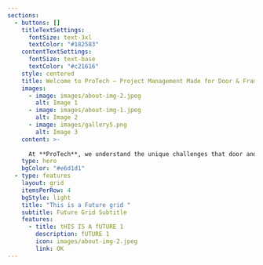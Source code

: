 ```yaml
---
sections:
  - buttons: []
    titleTextSettings:
      fontSize: text-3xl
      textColor: "#182583"
    contentTextSettings:
      fontSize: text-base
      textColor: "#c21616"
    style: centered
    title: Welcome to ProTech – Project Management Made for Door & Frame Manufacturers
    images:
      - image: images/about-img-2.jpeg
        alt: Image 1
      - image: images/about-img-1.jpeg
        alt: Image 2
      - image: images/gallery5.png
        alt: Image 3
    content: >-
      
      At **ProTech**, we understand the unique challenges that door and frame manufacturers face. From juggling multiple vendors, staying on top of change orders, tracking inventory, and meeting strict delivery deadlines, your workflow demands a system that's not just efficient — but tailored to your industry.
    type: hero
    bgColor: "#e6d1d1"
  - type: features
    layout: grid
    itemsPerRow: 4
    bgStyle: light
    title: "This is a Future grid "
    subtitle: Future Grid Subtitle
    features:
      - title: tHIS IS A fUTURE 1
        description: fUTURE 1
        icon: images/about-img-2.jpeg
        link: OK
---
```

